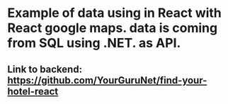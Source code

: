 # Example of data using in React with React google maps. data is coming from SQL using .NET. as API.

## Link to backend: https://github.com/YourGuruNet/find-your-hotel-react

